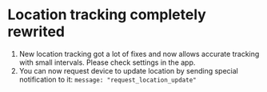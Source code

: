 # Location tracking completely rewrited
1. New location tracking got a lot of fixes and now allows accurate tracking with small intervals. Please check settings in the app.
2. You can now request device to update location by sending special notification to it: `message: "request_location_update"`
